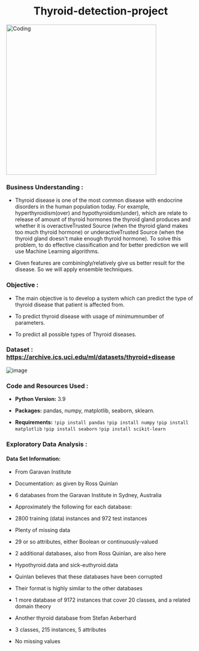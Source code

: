 
<h1 align="center">Thyroid-detection-project</h1>
<img align="center" alt="Coding" width="400" src="https://user-images.githubusercontent.com/108168115/211640028-a1e419f5-bd11-42a9-a614-f90abae4c167.jpeg"

     
<p/>     
     
### Business Understanding :


* Thyroid disease is one of the most common disease with endocrine disorders in the human population today. For example, hyperthyroidism(over) and hypothyroidism(under), which are relate to release of amount of thyroid hormones the thyroid gland produces and whether it is overactiveTrusted Source (when the thyroid gland makes too much thyroid hormone) or underactiveTrusted Source (when the thyroid gland doesn't make enough thyroid hormone). To solve this problem, to do effective classification and for better prediction we will use Machine Learning algorithms.

* Given features are combiningly/relatively give us better result for the disease. So we will apply ensemble techniques.



### Objective :

* The main objective is to develop a system which can predict the type of thyroid disease that patient is affected from. 

* To predict thyroid disease with usage of minimumnumber of parameters.

* To predict all possible types of Thyroid diseases.

### Dataset : https://archive.ics.uci.edu/ml/datasets/thyroid+disease
![image](https://user-images.githubusercontent.com/108168115/213940976-45c6257e-5750-45b0-876f-05ac17d891a2.png)

<p/>    

### Code and Resources Used :

* __Python Version:__ 3.9

* __Packages:__ pandas, numpy, matplotlib, seaborn, sklearn.

* __Requirements:__  `!pip install pandas`
`!pip install numpy` `!pip install matplotlib` `!pip install seaborn` `!pip install scikit-learn`

<p/>

### Exploratory Data Analysis :

#### Data Set Information:

* From Garavan Institute
* Documentation: as given by Ross Quinlan
* 6 databases from the Garavan Institute in Sydney, Australia
* Approximately the following for each database:

* 2800 training (data) instances and 972 test instances
* Plenty of missing data
* 29 or so attributes, either Boolean or continuously-valued

* 2 additional databases, also from Ross Quinlan, are also here

* Hypothyroid.data and sick-euthyroid.data
* Quinlan believes that these databases have been corrupted
* Their format is highly similar to the other databases

* 1 more database of 9172 instances that cover 20 classes, and a related domain theory
* Another thyroid database from Stefan Aeberhard

* 3 classes, 215 instances, 5 attributes
* No missing values


